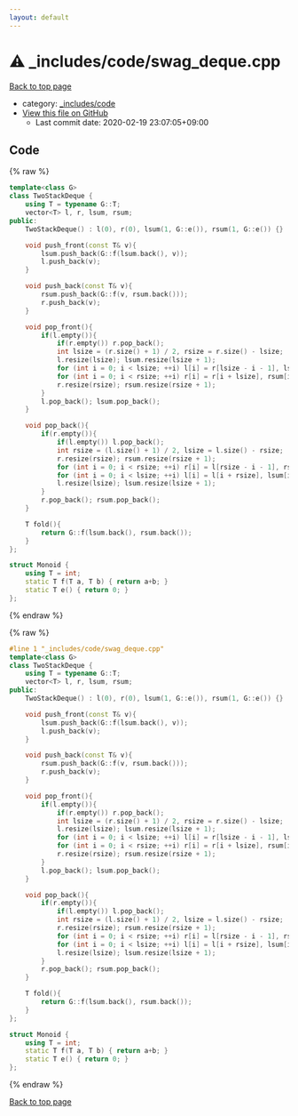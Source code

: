 ```yaml
---
layout: default
---
```


<!-- mathjax config similar to math.stackexchange -->
<script type="text/javascript" async
  src="https://cdnjs.cloudflare.com/ajax/libs/mathjax/2.7.5/MathJax.js?config=TeX-MML-AM_CHTML">
</script>
<script type="text/x-mathjax-config">
  MathJax.Hub.Config({
    TeX: { equationNumbers: { autoNumber: "AMS" }},
    tex2jax: {
      inlineMath: [ ['$','$'] ],
      processEscapes: true
    },
    "HTML-CSS": { matchFontHeight: false },
    displayAlign: "left",
    displayIndent: "2em"
  });
</script>

<script type="text/javascript" src="https://cdnjs.cloudflare.com/ajax/libs/jquery/3.4.1/jquery.min.js"></script>
<script src="https://cdn.jsdelivr.net/npm/jquery-balloon-js@1.1.2/jquery.balloon.min.js" integrity="sha256-ZEYs9VrgAeNuPvs15E39OsyOJaIkXEEt10fzxJ20+2I=" crossorigin="anonymous"></script>
<script type="text/javascript" src="../../../assets/js/copy-button.js"></script>
<link rel="stylesheet" href="../../../assets/css/copy-button.css" />


# :warning: _includes/code/swag_deque.cpp

<a href="../../../index.html">Back to top page</a>

* category: <a href="../../../index.html#b46effe2a00fceb0770301fd2a31d561">_includes/code</a>
* <a href="{{ site.github.repository_url }}/blob/master/_includes/code/swag_deque.cpp">View this file on GitHub</a>
    - Last commit date: 2020-02-19 23:07:05+09:00




## Code

<a id="unbundled"></a>
{% raw %}
```cpp
template<class G>
class TwoStackDeque {
    using T = typename G::T;
    vector<T> l, r, lsum, rsum;
public:
    TwoStackDeque() : l(0), r(0), lsum(1, G::e()), rsum(1, G::e()) {}

    void push_front(const T& v){
        lsum.push_back(G::f(lsum.back(), v));
        l.push_back(v);
    }

    void push_back(const T& v){
        rsum.push_back(G::f(v, rsum.back()));
        r.push_back(v);
    }

    void pop_front(){
        if(l.empty()){
            if(r.empty()) r.pop_back();
            int lsize = (r.size() + 1) / 2, rsize = r.size() - lsize;
            l.resize(lsize); lsum.resize(lsize + 1);
            for (int i = 0; i < lsize; ++i) l[i] = r[lsize - i - 1], lsum[i+1] = G::f(l[i], lsum[i]);
            for (int i = 0; i < rsize; ++i) r[i] = r[i + lsize], rsum[i+1] = G::f(rsum[i], r[i]);
            r.resize(rsize); rsum.resize(rsize + 1);
        }
        l.pop_back(); lsum.pop_back();
    }

    void pop_back(){
        if(r.empty()){
            if(l.empty()) l.pop_back();
            int rsize = (l.size() + 1) / 2, lsize = l.size() - rsize;
            r.resize(rsize); rsum.resize(rsize + 1);
            for (int i = 0; i < rsize; ++i) r[i] = l[rsize - i - 1], rsum[i+1] = G::f(rsum[i], r[i]);
            for (int i = 0; i < lsize; ++i) l[i] = l[i + rsize], lsum[i+1] = G::f(l[i], lsum[i]);
            l.resize(lsize); lsum.resize(lsize + 1);
        }
        r.pop_back(); rsum.pop_back();
    }

    T fold(){
        return G::f(lsum.back(), rsum.back());
    }
};

struct Monoid {
    using T = int;
    static T f(T a, T b) { return a+b; }
    static T e() { return 0; }
};
```
{% endraw %}

<a id="bundled"></a>
{% raw %}
```cpp
#line 1 "_includes/code/swag_deque.cpp"
template<class G>
class TwoStackDeque {
    using T = typename G::T;
    vector<T> l, r, lsum, rsum;
public:
    TwoStackDeque() : l(0), r(0), lsum(1, G::e()), rsum(1, G::e()) {}

    void push_front(const T& v){
        lsum.push_back(G::f(lsum.back(), v));
        l.push_back(v);
    }

    void push_back(const T& v){
        rsum.push_back(G::f(v, rsum.back()));
        r.push_back(v);
    }

    void pop_front(){
        if(l.empty()){
            if(r.empty()) r.pop_back();
            int lsize = (r.size() + 1) / 2, rsize = r.size() - lsize;
            l.resize(lsize); lsum.resize(lsize + 1);
            for (int i = 0; i < lsize; ++i) l[i] = r[lsize - i - 1], lsum[i+1] = G::f(l[i], lsum[i]);
            for (int i = 0; i < rsize; ++i) r[i] = r[i + lsize], rsum[i+1] = G::f(rsum[i], r[i]);
            r.resize(rsize); rsum.resize(rsize + 1);
        }
        l.pop_back(); lsum.pop_back();
    }

    void pop_back(){
        if(r.empty()){
            if(l.empty()) l.pop_back();
            int rsize = (l.size() + 1) / 2, lsize = l.size() - rsize;
            r.resize(rsize); rsum.resize(rsize + 1);
            for (int i = 0; i < rsize; ++i) r[i] = l[rsize - i - 1], rsum[i+1] = G::f(rsum[i], r[i]);
            for (int i = 0; i < lsize; ++i) l[i] = l[i + rsize], lsum[i+1] = G::f(l[i], lsum[i]);
            l.resize(lsize); lsum.resize(lsize + 1);
        }
        r.pop_back(); rsum.pop_back();
    }

    T fold(){
        return G::f(lsum.back(), rsum.back());
    }
};

struct Monoid {
    using T = int;
    static T f(T a, T b) { return a+b; }
    static T e() { return 0; }
};

```
{% endraw %}

<a href="../../../index.html">Back to top page</a>


